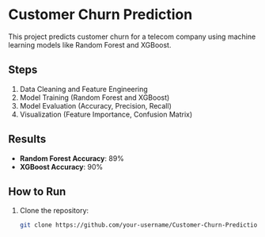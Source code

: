 # Customer Churn Prediction

This project predicts customer churn for a telecom company using machine learning models like Random Forest and XGBoost.

## Steps
1. Data Cleaning and Feature Engineering
2. Model Training (Random Forest and XGBoost)
3. Model Evaluation (Accuracy, Precision, Recall)
4. Visualization (Feature Importance, Confusion Matrix)

## Results
- **Random Forest Accuracy**: 89%
- **XGBoost Accuracy**: 90%

## How to Run
1. Clone the repository:
   ```bash
   git clone https://github.com/your-username/Customer-Churn-Prediction.git
